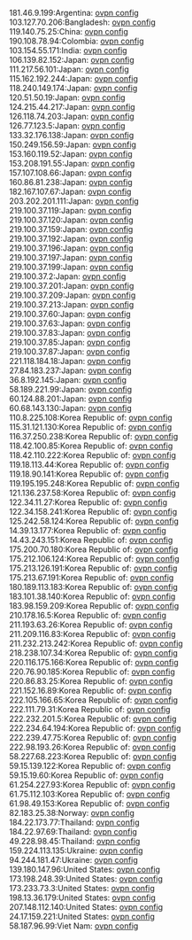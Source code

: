 181.46.9.199:Argentina: [ovpn config](vpn/181_46_9_199.ovpn)  
103.127.70.206:Bangladesh: [ovpn config](vpn/103_127_70_206.ovpn)  
119.140.75.25:China: [ovpn config](vpn/119_140_75_25.ovpn)  
190.108.78.94:Colombia: [ovpn config](vpn/190_108_78_94.ovpn)  
103.154.55.171:India: [ovpn config](vpn/103_154_55_171.ovpn)  
106.139.82.152:Japan: [ovpn config](vpn/106_139_82_152.ovpn)  
111.217.56.101:Japan: [ovpn config](vpn/111_217_56_101.ovpn)  
115.162.192.244:Japan: [ovpn config](vpn/115_162_192_244.ovpn)  
118.240.149.174:Japan: [ovpn config](vpn/118_240_149_174.ovpn)  
120.51.50.19:Japan: [ovpn config](vpn/120_51_50_19.ovpn)  
124.215.44.217:Japan: [ovpn config](vpn/124_215_44_217.ovpn)  
126.118.74.203:Japan: [ovpn config](vpn/126_118_74_203.ovpn)  
126.77.123.5:Japan: [ovpn config](vpn/126_77_123_5.ovpn)  
133.32.176.138:Japan: [ovpn config](vpn/133_32_176_138.ovpn)  
150.249.156.59:Japan: [ovpn config](vpn/150_249_156_59.ovpn)  
153.160.119.52:Japan: [ovpn config](vpn/153_160_119_52.ovpn)  
153.208.191.55:Japan: [ovpn config](vpn/153_208_191_55.ovpn)  
157.107.108.66:Japan: [ovpn config](vpn/157_107_108_66.ovpn)  
160.86.81.238:Japan: [ovpn config](vpn/160_86_81_238.ovpn)  
182.167.107.67:Japan: [ovpn config](vpn/182_167_107_67.ovpn)  
203.202.201.111:Japan: [ovpn config](vpn/203_202_201_111.ovpn)  
219.100.37.119:Japan: [ovpn config](vpn/219_100_37_119.ovpn)  
219.100.37.120:Japan: [ovpn config](vpn/219_100_37_120.ovpn)  
219.100.37.159:Japan: [ovpn config](vpn/219_100_37_159.ovpn)  
219.100.37.192:Japan: [ovpn config](vpn/219_100_37_192.ovpn)  
219.100.37.196:Japan: [ovpn config](vpn/219_100_37_196.ovpn)  
219.100.37.197:Japan: [ovpn config](vpn/219_100_37_197.ovpn)  
219.100.37.199:Japan: [ovpn config](vpn/219_100_37_199.ovpn)  
219.100.37.2:Japan: [ovpn config](vpn/219_100_37_2.ovpn)  
219.100.37.201:Japan: [ovpn config](vpn/219_100_37_201.ovpn)  
219.100.37.209:Japan: [ovpn config](vpn/219_100_37_209.ovpn)  
219.100.37.213:Japan: [ovpn config](vpn/219_100_37_213.ovpn)  
219.100.37.60:Japan: [ovpn config](vpn/219_100_37_60.ovpn)  
219.100.37.63:Japan: [ovpn config](vpn/219_100_37_63.ovpn)  
219.100.37.83:Japan: [ovpn config](vpn/219_100_37_83.ovpn)  
219.100.37.85:Japan: [ovpn config](vpn/219_100_37_85.ovpn)  
219.100.37.87:Japan: [ovpn config](vpn/219_100_37_87.ovpn)  
221.118.184.18:Japan: [ovpn config](vpn/221_118_184_18.ovpn)  
27.84.183.237:Japan: [ovpn config](vpn/27_84_183_237.ovpn)  
36.8.192.145:Japan: [ovpn config](vpn/36_8_192_145.ovpn)  
58.189.221.99:Japan: [ovpn config](vpn/58_189_221_99.ovpn)  
60.124.88.201:Japan: [ovpn config](vpn/60_124_88_201.ovpn)  
60.68.143.130:Japan: [ovpn config](vpn/60_68_143_130.ovpn)  
110.8.225.108:Korea Republic of: [ovpn config](vpn/110_8_225_108.ovpn)  
115.31.121.130:Korea Republic of: [ovpn config](vpn/115_31_121_130.ovpn)  
116.37.250.238:Korea Republic of: [ovpn config](vpn/116_37_250_238.ovpn)  
118.42.100.85:Korea Republic of: [ovpn config](vpn/118_42_100_85.ovpn)  
118.42.110.222:Korea Republic of: [ovpn config](vpn/118_42_110_222.ovpn)  
119.18.113.44:Korea Republic of: [ovpn config](vpn/119_18_113_44.ovpn)  
119.18.90.141:Korea Republic of: [ovpn config](vpn/119_18_90_141.ovpn)  
119.195.195.248:Korea Republic of: [ovpn config](vpn/119_195_195_248.ovpn)  
121.136.237.58:Korea Republic of: [ovpn config](vpn/121_136_237_58.ovpn)  
122.34.11.27:Korea Republic of: [ovpn config](vpn/122_34_11_27.ovpn)  
122.34.158.241:Korea Republic of: [ovpn config](vpn/122_34_158_241.ovpn)  
125.242.58.124:Korea Republic of: [ovpn config](vpn/125_242_58_124.ovpn)  
14.39.13.177:Korea Republic of: [ovpn config](vpn/14_39_13_177.ovpn)  
14.43.243.151:Korea Republic of: [ovpn config](vpn/14_43_243_151.ovpn)  
175.200.70.180:Korea Republic of: [ovpn config](vpn/175_200_70_180.ovpn)  
175.212.106.124:Korea Republic of: [ovpn config](vpn/175_212_106_124.ovpn)  
175.213.126.191:Korea Republic of: [ovpn config](vpn/175_213_126_191.ovpn)  
175.213.67.191:Korea Republic of: [ovpn config](vpn/175_213_67_191.ovpn)  
180.189.113.183:Korea Republic of: [ovpn config](vpn/180_189_113_183.ovpn)  
183.101.38.140:Korea Republic of: [ovpn config](vpn/183_101_38_140.ovpn)  
183.98.159.209:Korea Republic of: [ovpn config](vpn/183_98_159_209.ovpn)  
210.178.16.5:Korea Republic of: [ovpn config](vpn/210_178_16_5.ovpn)  
211.193.63.26:Korea Republic of: [ovpn config](vpn/211_193_63_26.ovpn)  
211.209.116.83:Korea Republic of: [ovpn config](vpn/211_209_116_83.ovpn)  
211.232.213.242:Korea Republic of: [ovpn config](vpn/211_232_213_242.ovpn)  
218.238.107.34:Korea Republic of: [ovpn config](vpn/218_238_107_34.ovpn)  
220.116.175.166:Korea Republic of: [ovpn config](vpn/220_116_175_166.ovpn)  
220.76.90.185:Korea Republic of: [ovpn config](vpn/220_76_90_185.ovpn)  
220.86.83.25:Korea Republic of: [ovpn config](vpn/220_86_83_25.ovpn)  
221.152.16.89:Korea Republic of: [ovpn config](vpn/221_152_16_89.ovpn)  
222.105.166.65:Korea Republic of: [ovpn config](vpn/222_105_166_65.ovpn)  
222.111.79.31:Korea Republic of: [ovpn config](vpn/222_111_79_31.ovpn)  
222.232.201.5:Korea Republic of: [ovpn config](vpn/222_232_201_5.ovpn)  
222.234.64.194:Korea Republic of: [ovpn config](vpn/222_234_64_194.ovpn)  
222.239.47.75:Korea Republic of: [ovpn config](vpn/222_239_47_75.ovpn)  
222.98.193.26:Korea Republic of: [ovpn config](vpn/222_98_193_26.ovpn)  
58.227.68.223:Korea Republic of: [ovpn config](vpn/58_227_68_223.ovpn)  
59.15.139.122:Korea Republic of: [ovpn config](vpn/59_15_139_122.ovpn)  
59.15.19.60:Korea Republic of: [ovpn config](vpn/59_15_19_60.ovpn)  
61.254.227.93:Korea Republic of: [ovpn config](vpn/61_254_227_93.ovpn)  
61.75.112.103:Korea Republic of: [ovpn config](vpn/61_75_112_103.ovpn)  
61.98.49.153:Korea Republic of: [ovpn config](vpn/61_98_49_153.ovpn)  
82.183.25.38:Norway: [ovpn config](vpn/82_183_25_38.ovpn)  
184.22.173.77:Thailand: [ovpn config](vpn/184_22_173_77.ovpn)  
184.22.97.69:Thailand: [ovpn config](vpn/184_22_97_69.ovpn)  
49.228.98.45:Thailand: [ovpn config](vpn/49_228_98_45.ovpn)  
159.224.113.135:Ukraine: [ovpn config](vpn/159_224_113_135.ovpn)  
94.244.181.47:Ukraine: [ovpn config](vpn/94_244_181_47.ovpn)  
139.180.147.96:United States: [ovpn config](vpn/139_180_147_96.ovpn)  
173.198.248.39:United States: [ovpn config](vpn/173_198_248_39.ovpn)  
173.233.73.3:United States: [ovpn config](vpn/173_233_73_3.ovpn)  
198.13.36.179:United States: [ovpn config](vpn/198_13_36_179.ovpn)  
207.148.112.140:United States: [ovpn config](vpn/207_148_112_140.ovpn)  
24.17.159.221:United States: [ovpn config](vpn/24_17_159_221.ovpn)  
58.187.96.99:Viet Nam: [ovpn config](vpn/58_187_96_99.ovpn)  
